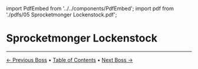 import PdfEmbed from '../../components/PdfEmbed';
import pdf from './pdfs/05 Sprocketmonger Lockenstock.pdf';


# Sprocketmonger Lockenstock
---

[← Previous Boss](/undermine/stix-bunkjunker) • [Table of Contents](/undermine/) • [Next Boss →](/undermine/one-armed-bandit)

<PdfEmbed src={pdf} />
